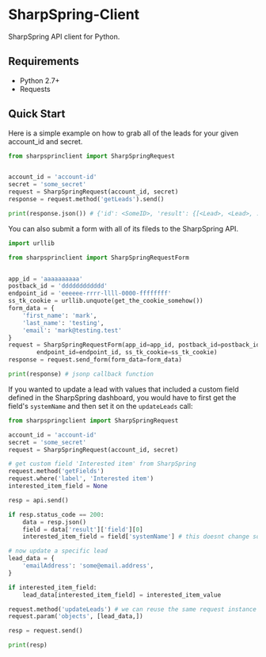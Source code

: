 # SharpSpring-Client

SharpSpring API client for Python.


## Requirements

* Python 2.7+
* Requests

## Quick Start

Here is a simple example on how to grab all of the leads for your given account_id and secret.

```python
from sharpsprinclient import SharpSpringRequest


account_id = 'account-id'
secret = 'some_secret'
request = SharpSpringRequest(account_id, secret)
response = request.method('getLeads').send()

print(response.json()) # {'id': <SomeID>, 'result': {[<Lead>, <Lead>, ...]}}
```

You can also submit a form with all of its fileds to the SharpSpring API.

```python
import urllib

from sharpsprinclient import SharpSpringRequestForm


app_id = 'aaaaaaaaaa'
postback_id = 'dddddddddddd'
endpoint_id = 'eeeeee-rrrr-llll-0000-ffffffff'
ss_tk_cookie = urllib.unquote(get_the_cookie_somehow())
form_data = {
    'first_name': 'mark',
    'last_name': 'testing',
    'email': 'mark@testing.test'
}
request = SharpSpringRequestForm(app_id=app_id, postback_id=postback_id,
        endpoint_id=endpoint_id, ss_tk_cookie=ss_tk_cookie)
response = request.send_form(form_data=form_data)

print(response) # jsonp callback function
```

If you wanted to update a lead with values that included a custom field defined in the SharpSpring dashboard, you would have to first get the field's `systemName` and then set it on the `updateLeads` call:

```python
from sharpspringclient import SharpSpringRequest

account_id = 'account-id'
secret = 'some_secret'
request = SharpSpringRequest(account_id, secret)

# get custom field 'Interested item' from SharpSpring
request.method('getFields')
request.where('label', 'Interested item')
interested_item_field = None

resp = api.send()

if resp.status_code == 200:
    data = resp.json()
    field = data['result']['field'][0]
    interested_item_field = field['systemName'] # this doesnt change so you can store it locally and save a lookup

# now update a specific lead
lead_data = {
    'emailAddress': 'some@email.address',
}

if interested_item_field:
    lead_data[interested_item_field] = interested_item_value

request.method('updateLeads') # we can reuse the same request instance
request.param('objects', [lead_data,])

resp = request.send()

print(resp)
````